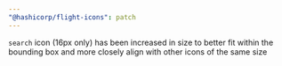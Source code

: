 ```yaml
---
"@hashicorp/flight-icons": patch
---
```


`search` icon (16px only) has been increased in size to better fit within the bounding box and more closely align with other icons of the same size
